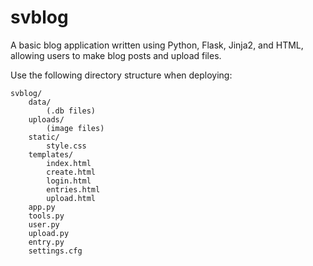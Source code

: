 svblog
=========

A basic blog application written using Python, Flask, Jinja2, and HTML, allowing users to make blog posts and upload files.

Use the following directory structure when deploying:

    svblog/
        data/
            (.db files)
        uploads/
            (image files)
        static/
            style.css
        templates/
            index.html
            create.html
            login.html
            entries.html
            upload.html
        app.py
        tools.py
        user.py
        upload.py
        entry.py
        settings.cfg
        
